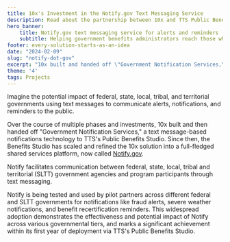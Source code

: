 ```yaml
---
title: 10x's Investment in the Notify.gov Text Messaging Service
description: Read about the partnership between 10x and TTS Public Benefits Studio's Notify.gov — helping benefits administrators stay in touch with benefit recipients.
hero_banner:
    title: Notify.gov text messaging service for alerts and reminders
    subtitle: Helping government benefits administrators reach those who need help most
footer: every-solution-starts-as-an-idea
date: "2024-02-09"
slug: "notify-dot-gov"
excerpt: "10x built and handed off \"Government Notification Services,\" a text message-based notifications technology to TTS's Public Benefits Studio."
theme: '4'
tags: Projects
---
```


<p class="usa-intro">  
    Imagine the potential impact of federal, state, local, tribal, and territorial governments using text messages to communicate alerts, notifications, and reminders to the public.
</p>

Over the course of multiple phases and investments, 10x built and then handed off "Government Notification Services," a text message-based notifications technology to TTS's Public Benefits Studio. Since then, the Benefits Studio has scaled and refined the 10x solution into a full-fledged shared services platform, now called <a class="usa-link usa-link--external" rel="noreferrer" href="https://beta.notify.gov/">Notify.gov</a>. 

Notify facilitates communication between federal, state, local, tribal and territorial (SLTT) government agencies and program participants through text messaging. 

Notify is being tested and used by pilot partners across different federal and SLTT governments for notifications like fraud alerts, severe weather notifications, and benefit recertification reminders. This widespread adoption demonstrates the effectiveness and potential impact of Notify across various governmental tiers, and marks  a significant achievement within its first year of deployment via TTS's Public Benefits Studio.